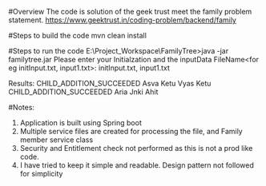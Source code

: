 #Overview
The code is solution of the geek trust meet the family problem statement. https://www.geektrust.in/coding-problem/backend/family

#Steps to build the code
mvn clean install

#Steps to run the code
E:\Project_Workspace\FamilyTree>java -jar familytree.jar
Please enter your Initialzation and the inputData FileName<for eg initInput.txt, input1.txt>:
initInput.txt, input1.txt

Results: CHILD_ADDITION_SUCCEEDED
Asva Ketu
Vyas Ketu
CHILD_ADDITION_SUCCEEDED
Aria
Jnki Ahit


#Notes:
1. Application is built using Spring boot
2. Multiple service files are created for processing the file, and Family member service class
3. Security and Entitlement check not performed as this is not a prod like code.
4. I have tried to keep it simple and readable. Design pattern not followed for simplicity
